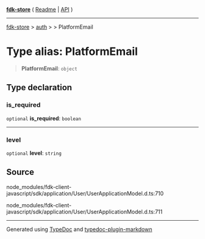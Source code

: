 [**fdk-store**](../../../README.md) ( [Readme](../../../README.md) \| [API](../../../API.md) )

---

[fdk-store](../../../API.md) > [auth](../../README.md) > [<internal>](../README.md) > PlatformEmail

# Type alias: PlatformEmail

> **PlatformEmail**: `object`

## Type declaration

### is_required

`optional` **is_required**: `boolean`

---

### level

`optional` **level**: `string`

## Source

node_modules/fdk-client-javascript/sdk/application/User/UserApplicationModel.d.ts:710

node_modules/fdk-client-javascript/sdk/application/User/UserApplicationModel.d.ts:711

---

Generated using [TypeDoc](https://typedoc.org/) and [typedoc-plugin-markdown](https://www.npmjs.com/package/typedoc-plugin-markdown)
